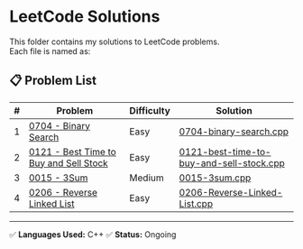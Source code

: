 # LeetCode Solutions

This folder contains my solutions to LeetCode problems.  
Each file is named as:


## 📋 Problem List

| # | Problem | Difficulty | Solution |
|---|---------|------------|----------|
| 1 | [0704 - Binary Search ](https://leetcode.com/problems/binary-search/description/) | Easy | [0704-binary-search.cpp](0704-binary-search.cpp) |
| 2 | [0121 - Best Time to Buy and Sell Stock](https://leetcode.com/problems/best-time-to-buy-and-sell-stock/) | Easy | [0121-best-time-to-buy-and-sell-stock.cpp](0121-best-time-to-buy-and-sell-stock.cpp) |
| 3 | [0015 - 3Sum](https://leetcode.com/problems/3sum/) | Medium | [0015-3sum.cpp](0015-3sum.cpp) |
| 4 | [0206 - Reverse Linked List](https://leetcode.com/problems/reverse-linked-list/) | Easy | [0206-Reverse-Linked-List.cpp](0206-Reverse-Linked-List.cpp) |
---

✅ **Languages Used:** C++ 
✅ **Status:** Ongoing


